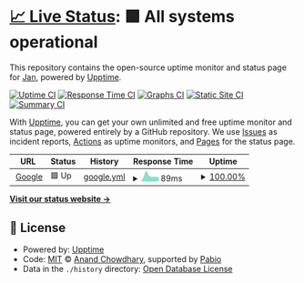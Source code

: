 # [📈 Live Status](https://demo.upptime.js.org): <!--live status--> **🟩 All systems operational**

This repository contains the open-source uptime monitor and status page for [Jan](https://demo.upptime.js.org), powered by [Upptime](https://github.com/upptime/upptime).

[![Uptime CI](https://github.com/modelrailroader/status-iPad-FAQ/workflows/Uptime%20CI/badge.svg)](https://github.com/modelrailroader/status-iPad-FAQ/actions?query=workflow%3A%22Uptime+CI%22)
[![Response Time CI](https://github.com/modelrailroader/status-iPad-FAQ/workflows/Response%20Time%20CI/badge.svg)](https://github.com/modelrailroader/status-iPad-FAQ/actions?query=workflow%3A%22Response+Time+CI%22)
[![Graphs CI](https://github.com/modelrailroader/status-iPad-FAQ/workflows/Graphs%20CI/badge.svg)](https://github.com/modelrailroader/status-iPad-FAQ/actions?query=workflow%3A%22Graphs+CI%22)
[![Static Site CI](https://github.com/modelrailroader/status-iPad-FAQ/workflows/Static%20Site%20CI/badge.svg)](https://github.com/modelrailroader/status-iPad-FAQ/actions?query=workflow%3A%22Static+Site+CI%22)
[![Summary CI](https://github.com/modelrailroader/status-iPad-FAQ/workflows/Summary%20CI/badge.svg)](https://github.com/modelrailroader/status-iPad-FAQ/actions?query=workflow%3A%22Summary+CI%22)

With [Upptime](https://upptime.js.org), you can get your own unlimited and free uptime monitor and status page, powered entirely by a GitHub repository. We use [Issues](https://github.com/modelrailroader/status-iPad-FAQ/issues) as incident reports, [Actions](https://github.com/modelrailroader/status-iPad-FAQ/actions) as uptime monitors, and [Pages](https://demo.upptime.js.org) for the status page.

<!--start: status pages-->
<!-- This summary is generated by Upptime (https://github.com/upptime/upptime) -->
<!-- Do not edit this manually, your changes will be overwritten -->
<!-- prettier-ignore -->
| URL | Status | History | Response Time | Uptime |
| --- | ------ | ------- | ------------- | ------ |
| <img alt="" src="https://icons.duckduckgo.com/ip3/www.google.com.ico" height="13"> [Google](https://www.google.com) | 🟩 Up | [google.yml](https://github.com/modelrailroader/status-iPad-FAQ/commits/HEAD/history/google.yml) | <details><summary><img alt="Response time graph" src="./graphs/google/response-time-week.png" height="20"> 89ms</summary><br><a href="https://status.jans-allerlei.de/history/google"><img alt="Response time 106" src="https://img.shields.io/endpoint?url=https%3A%2F%2Fraw.githubusercontent.com%2Fmodelrailroader%2Fstatus-iPad-FAQ%2FHEAD%2Fapi%2Fgoogle%2Fresponse-time.json"></a><br><a href="https://status.jans-allerlei.de/history/google"><img alt="24-hour response time 67" src="https://img.shields.io/endpoint?url=https%3A%2F%2Fraw.githubusercontent.com%2Fmodelrailroader%2Fstatus-iPad-FAQ%2FHEAD%2Fapi%2Fgoogle%2Fresponse-time-day.json"></a><br><a href="https://status.jans-allerlei.de/history/google"><img alt="7-day response time 89" src="https://img.shields.io/endpoint?url=https%3A%2F%2Fraw.githubusercontent.com%2Fmodelrailroader%2Fstatus-iPad-FAQ%2FHEAD%2Fapi%2Fgoogle%2Fresponse-time-week.json"></a><br><a href="https://status.jans-allerlei.de/history/google"><img alt="30-day response time 107" src="https://img.shields.io/endpoint?url=https%3A%2F%2Fraw.githubusercontent.com%2Fmodelrailroader%2Fstatus-iPad-FAQ%2FHEAD%2Fapi%2Fgoogle%2Fresponse-time-month.json"></a><br><a href="https://status.jans-allerlei.de/history/google"><img alt="1-year response time 106" src="https://img.shields.io/endpoint?url=https%3A%2F%2Fraw.githubusercontent.com%2Fmodelrailroader%2Fstatus-iPad-FAQ%2FHEAD%2Fapi%2Fgoogle%2Fresponse-time-year.json"></a></details> | <details><summary><a href="https://status.jans-allerlei.de/history/google">100.00%</a></summary><a href="https://status.jans-allerlei.de/history/google"><img alt="All-time uptime 99.98%" src="https://img.shields.io/endpoint?url=https%3A%2F%2Fraw.githubusercontent.com%2Fmodelrailroader%2Fstatus-iPad-FAQ%2FHEAD%2Fapi%2Fgoogle%2Fuptime.json"></a><br><a href="https://status.jans-allerlei.de/history/google"><img alt="24-hour uptime 100.00%" src="https://img.shields.io/endpoint?url=https%3A%2F%2Fraw.githubusercontent.com%2Fmodelrailroader%2Fstatus-iPad-FAQ%2FHEAD%2Fapi%2Fgoogle%2Fuptime-day.json"></a><br><a href="https://status.jans-allerlei.de/history/google"><img alt="7-day uptime 100.00%" src="https://img.shields.io/endpoint?url=https%3A%2F%2Fraw.githubusercontent.com%2Fmodelrailroader%2Fstatus-iPad-FAQ%2FHEAD%2Fapi%2Fgoogle%2Fuptime-week.json"></a><br><a href="https://status.jans-allerlei.de/history/google"><img alt="30-day uptime 100.00%" src="https://img.shields.io/endpoint?url=https%3A%2F%2Fraw.githubusercontent.com%2Fmodelrailroader%2Fstatus-iPad-FAQ%2FHEAD%2Fapi%2Fgoogle%2Fuptime-month.json"></a><br><a href="https://status.jans-allerlei.de/history/google"><img alt="1-year uptime 99.98%" src="https://img.shields.io/endpoint?url=https%3A%2F%2Fraw.githubusercontent.com%2Fmodelrailroader%2Fstatus-iPad-FAQ%2FHEAD%2Fapi%2Fgoogle%2Fuptime-year.json"></a></details>

<!--end: status pages-->

[**Visit our status website →**](https://demo.upptime.js.org)

## 📄 License

- Powered by: [Upptime](https://github.com/upptime/upptime)
- Code: [MIT](./LICENSE) © [Anand Chowdhary](https://anandchowdhary.com), supported by [Pabio](https://pabio.com)
- Data in the `./history` directory: [Open Database License](https://opendatacommons.org/licenses/odbl/1-0/)
